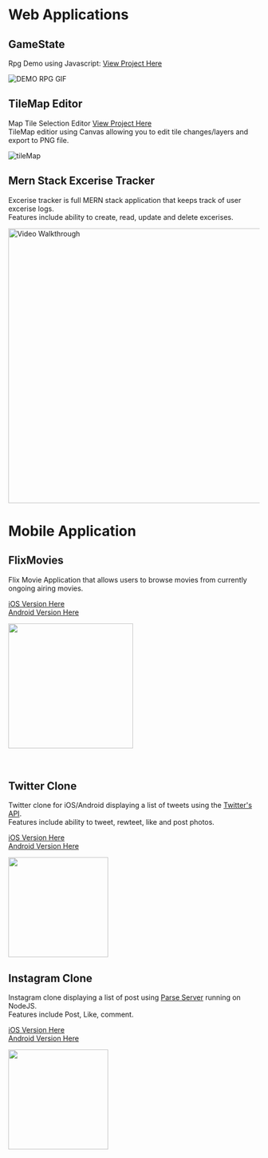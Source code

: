 # Web Applications

## GameState
Rpg Demo using Javascript: [View Project Here](https://kennethli36.github.io/GameState/) 

![DEMO RPG GIF](https://media1.giphy.com/media/VUVZMl5j68NkgPrIsY/giphy.gif)

## TileMap Editor
Map Tile Selection Editor [View Project Here](kennethli36.github.io/TileMap/) \
TileMap editior using Canvas allowing you to edit tile changes/layers and export to PNG file.

![tileMap](https://media4.giphy.com/media/FvYy7EKzMcLBf60rzI/giphy.gif)

## Mern Stack Excerise Tracker

Excerise tracker is full MERN stack application that keeps track of user excerise logs.   \
Features include ability to create, read, update and delete excerises. 

<img src='http://g.recordit.co/HxciVoy2pE.gif' title='Video Walkthrough' width='550' alt='Video Walkthrough' />


# Mobile Application 

## FlixMovies
Flix Movie Application that allows users to browse movies from currently ongoing airing movies.

[iOS Version Here](https://github.com/Kennethli36/FlixMovie) <br />
[Android Version Here](https://github.com/Kennethli36/FlixsterAndroid)

<img src="https://media4.giphy.com/media/VX4SdMJSyxBXAbqUM4/giphy.gif" width=250>               

<br>
<br>
<br>

## Twitter Clone

Twitter clone for iOS/Android displaying a list of tweets using the [Twitter's API](https://developer.twitter.com/en/docs). <br />
Features include ability to tweet, rewteet, like and post photos.

[iOS Version Here](https://github.com/Kennethli36/TwitterClone) <br />
[Android Version Here](https://github.com/Kennethli36/TwitterCloneAndroid)

<img src='http://g.recordit.co/bEzevlkREu.gif' width=200> 

## Instagram Clone

Instagram clone displaying a list of post using [Parse Server](https://docs.parseplatform.org/parse-server/guide/) running on NodeJS. \
Features include Post, Like, comment.

[iOS Version Here](https://github.com/Kennethli36/InstagramClone) \
[Android Version Here](https://github.com/Kennethli36/ParseAndroid)

<img src='http://g.recordit.co/K21gQ1qNgm.gif' width=200>





